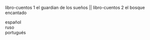 libro-cuentos 1   el guardian de los sueños ||
libro-cuentos 2   el bosque encantado
    
español   
ruso    
portugués
